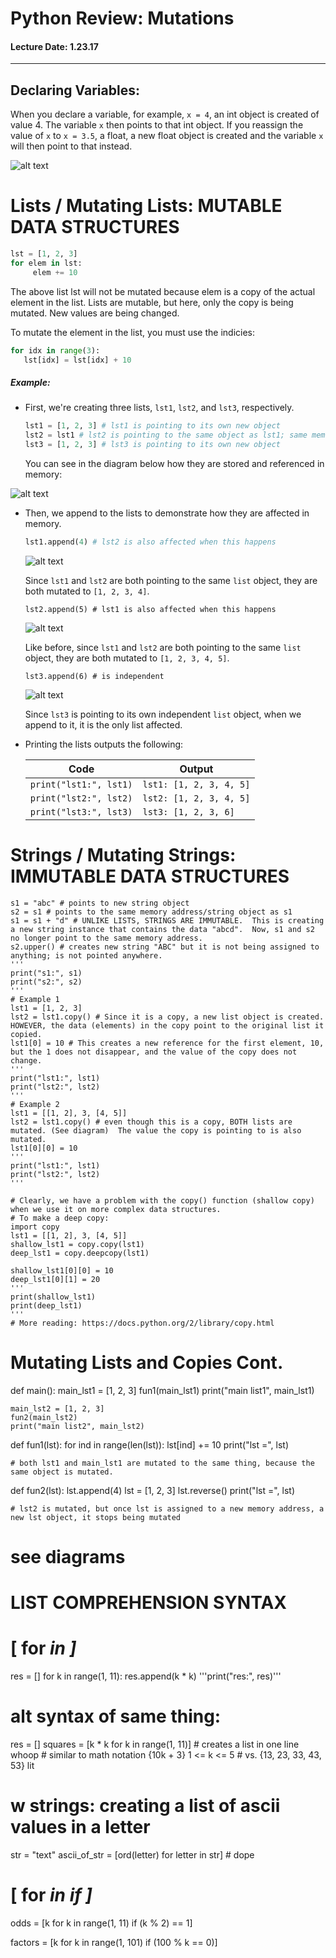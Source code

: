 # Python Review: Mutations 
#### Lecture Date: 1.23.17
---
[variable_map]: images/1_23_17_img1.png "Variable Map"
[lists_map1]: images/1_23_17_img2.png "Lists Map"
[lists_map2]: images/1_23_17_img3.png "Lists Map 2"
[lists_map3]: images/1_23_17_img4.png "Lists Map 3"
[lists_map4]: images/1_23_17_img5.png "Lists Map 4"

## Declaring Variables:
When you declare a variable, for example, ```x = 4```, an int object is created of value 4.  The variable ```x``` then points to that int object.
If you reassign the value of ```x``` to ```x = 3.5```, a float, a new float object is created and the variable ```x``` will then point to that instead.

![alt text][variable_map]

# Lists / Mutating Lists: MUTABLE DATA STRUCTURES   
```python
lst = [1, 2, 3]
for elem in lst:
     elem += 10
 ```
The above list lst will not be mutated because elem is a copy of the actual element in the list.  Lists are mutable, but here, only the copy is being mutated.  New values are being changed.

To mutate the element in the list, you must use the indicies:
    
```python
for idx in range(3):
   lst[idx] = lst[idx] + 10
```

##### Example:
* First, we're creating three lists, `lst1`, `lst2`, and `lst3`, respectively.
     ```python
     lst1 = [1, 2, 3] # lst1 is pointing to its own new object
     lst2 = lst1 # lst2 is pointing to the same object as lst1; same memory address
     lst3 = [1, 2, 3] # lst3 is pointing to its own new object
     ```
     You can see in the diagram below how they are stored and referenced in memory:

![alt text][lists_map1]

* Then, we append to the lists to demonstrate how they are affected in memory.

     ```python
     lst1.append(4) # lst2 is also affected when this happens
     ```
     
     ![alt text][lists_map2]

     Since `lst1` and `lst2` are both pointing to the same `list` object, they are both mutated to `[1, 2, 3, 4]`.

     ```
     lst2.append(5) # lst1 is also affected when this happens
     ```
     
     ![alt text][lists_map3]

     Like before, since `lst1` and `lst2` are both pointing to the same `list` object, they are both mutated to `[1, 2, 3, 4, 5]`.

     ```
     lst3.append(6) # is independent
     ```
     ![alt text][lists_map4]
     
     Since `lst3` is pointing to its own independent `list` object, when we append to it, it is the only list affected.

* Printing the lists outputs the following:

     Code | Output
     --- | ---
     `print("lst1:", lst1)` | `lst1: [1, 2, 3, 4, 5]`
     `print("lst2:", lst2)` | `lst2: [1, 2, 3, 4, 5]`
     `print("lst3:", lst3)` | `lst3: [1, 2, 3, 6]`


# Strings / Mutating Strings: IMMUTABLE DATA STRUCTURES
    s1 = "abc" # points to new string object
    s2 = s1 # points to the same memory address/string object as s1
    s1 = s1 + "d" # UNLIKE LISTS, STRINGS ARE IMMUTABLE.  This is creating a new string instance that contains the data "abcd".  Now, s1 and s2 no longer point to the same memory address.
    s2.upper() # creates new string "ABC" but it is not being assigned to anything; is not pointed anywhere.
    '''
    print("s1:", s1)
    print("s2:", s2)
    '''
    # Example 1
    lst1 = [1, 2, 3]
    lst2 = lst1.copy() # Since it is a copy, a new list object is created.  HOWEVER, the data (elements) in the copy point to the original list it copied.
    lst1[0] = 10 # This creates a new reference for the first element, 10, but the 1 does not disappear, and the value of the copy does not change.
    '''
    print("lst1:", lst1)
    print("lst2:", lst2)
    '''
    # Example 2
    lst1 = [[1, 2], 3, [4, 5]]
    lst2 = lst1.copy() # even though this is a copy, BOTH lists are mutated. (See diagram)  The value the copy is pointing to is also mutated.
    lst1[0][0] = 10
    '''
    print("lst1:", lst1)
    print("lst2:", lst2)
    '''

    # Clearly, we have a problem with the copy() function (shallow copy) when we use it on more complex data structures.
    # To make a deep copy:
    import copy
    lst1 = [[1, 2], 3, [4, 5]]
    shallow_lst1 = copy.copy(lst1)
    deep_lst1 = copy.deepcopy(lst1)

    shallow_lst1[0][0] = 10
    deep_lst1[0][1] = 20
    '''
    print(shallow_lst1)
    print(deep_lst1)
    '''
    # More reading: https://docs.python.org/2/library/copy.html

# Mutating Lists and Copies Cont.

def main():
    main_lst1 = [1, 2, 3]
    fun1(main_lst1)
    print("main list1", main_lst1)

    main_lst2 = [1, 2, 3]
    fun2(main_lst2)
    print("main list2", main_lst2)

def fun1(lst):
    for ind in range(len(lst)):
        lst[ind] += 10
    print("lst =", lst)

    # both lst1 and main_lst1 are mutated to the same thing, because the same object is mutated.

def fun2(lst):
    lst.append(4)
    lst = [1, 2, 3]
    lst.reverse()
    print("lst =", lst)

    # lst2 is mutated, but once lst is assigned to a new memory address, a new lst object, it stops being mutated

# see diagrams

# LIST COMPREHENSION SYNTAX
# [<expression> for <var> in <iterable-collection>]
res = []
for k in range(1, 11):
    res.append(k * k)
'''print("res:", res)'''

# alt syntax of same thing:
res = []
squares = [k * k for k in range(1, 11)] # creates a list in one line whoop
                                        # similar to math notation {10k + 3} 1 <= k <= 5
                                        #                      vs. {13, 23, 33, 43, 53} lit

# w strings: creating a list of ascii values in a letter
str = "text"
ascii_of_str = [ord(letter) for letter in str] # dope

# [<expression> for <var> in <iterable-collection> if <condition>]
odds = [k for k in range(1, 11) if (k % 2) == 1]

factors = [k for k in range(1, 101) if (100 % k == 0)]
